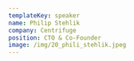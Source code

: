 ```yaml
---
templateKey: speaker
name: Philip Stehlik
company: Centrifuge
position: CTO & Co-Founder
image: /img/20_phili_stehlik.jpeg
---
```


